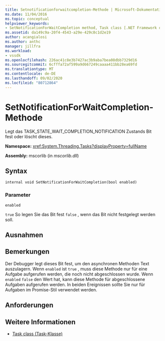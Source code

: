 ```yaml
---
title: Setnotificationforwaitcompletion-Methode | Microsoft-Dokumentation
ms.date: 11/04/2016
ms.topic: conceptual
helpviewer_keywords:
- SetNotificationForWaitCompletion method, Task class [.NET Framework debug engines]
ms.assetid: da149c9a-20f4-4543-a29e-429c8c1d2e19
author: acangialosi
ms.author: anthc
manager: jillfra
ms.workload:
- vssdk
ms.openlocfilehash: 226ac41c8e3b7427ac3b9aba7bea08dbb7329d16
ms.sourcegitcommit: 6cfffa72af599a9d667249caaaa411bb28ea69fd
ms.translationtype: MT
ms.contentlocale: de-DE
ms.lasthandoff: 09/02/2020
ms.locfileid: "80712864"
---
```

# <a name="setnotificationforwaitcompletion-method"></a>SetNotificationForWaitCompletion-Methode
Legt das TASK_STATE_WAIT_COMPLETION_NOTIFICATION Zustands Bit fest oder löscht dieses.

 **Namespace:** <xref:System.Threading.Tasks?displayProperty=fullName>

 **Assembly:** mscorlib (in *mscorlib.dll*)

## <a name="syntax"></a>Syntax

```vb
internal void SetNotificationForWaitCompletion(bool enabled)
```

### <a name="parameters"></a>Parameter
 `enabled`

 `true` So legen Sie das Bit fest `false` , wenn das Bit nicht festgelegt werden soll.

## <a name="exceptions"></a>Ausnahmen

## <a name="remarks"></a>Bemerkungen
 Der Debugger legt dieses Bit fest, um den asynchronen Methoden Text auszulagern. Wenn `enabled` ist `true` , muss diese Methode nur für eine Aufgabe aufgerufen werden, die noch nicht abgeschlossen wurde. Wenn `enabled` `false` den Wert hat, kann diese Methode für abgeschlossene Aufgaben aufgerufen werden. In beiden Ereignissen sollte Sie nur für Aufgaben im Promise-Stil verwendet werden.

## <a name="requirements"></a>Anforderungen

## <a name="see-also"></a>Weitere Informationen
- [Task class (Task-Klasse)](../../extensibility/debugger/task-class-internal-members.md)
